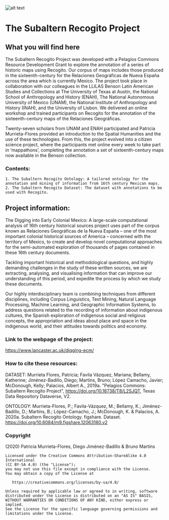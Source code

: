 ![alt text](https://www.lancaster.ac.uk/digging-ecm/wp-content/uploads/2018/04/Logo-sticky-header-345.png  "Digging into Early Colonial Mexico Logo")
# The Subaltern Recogito Project

## What you will find here
The Subaltern Recogito Project was developed with a Pelagios Commons Resource Development Grant to explore the annotation of a series of historic maps using Recogito. Our corpus of maps includes those produced in the sixteenth-century for the Relaciones Geográficas de Nueva España across the area which is currently Mexico. The project took place in collaboration with our colleagues in the LLILAS Benson Latin American Studies and Collections at The University of Texas at Austin, the National School of Anthropology and History (ENAH), The National Autonomous University of Mexico (UNAM), the National Institute of Anthropology and History (INAH), and the University of Lisbon. We delivered an online workshop and trained participants on Recogito for the annotation of the sixteenth-century maps of the Relaciones Geográficas.

Twenty-seven scholars from UNAM and ENAH participated and Patricia Murrieta-Flores provided an introduction to the Spatial Humanities and the use of these technologies. From this, the project evolved into a citizen science project, where the participants met online every week to take part in ‘mappathons’, completing the annotation a set of sixteenth-century maps now available in the Benson collection.

### Contents:
``` 
1. The Subaltern Recogito Ontology: A tailored ontology for the annotation and mining of information from 16th century Mexican maps. 
2. The Subaltern Recogito Dataset: The dataset with annotations to be used with Recogito.

``` 

## Project information: 
The Digging into Early Colonial Mexico: A large-scale computational analysis of 16th century historical sources project uses part of the corpus known as Relaciones Geográficas de la Nueva España – one of the most important colonial historical sources of America – concerned with the territory of Mexico, to create and develop novel computational approaches for the semi-automated exploration of thousands of pages contained in these 16th century documents.

Tackling important historical and methodological questions, and highly demanding challenges in the study of these written sources, we are extracting, analysing, and visualising information that can improve our understanding of this period, and expedite the process by which we study these documents.

Our highly interdisciplinary team is combining techniques from different disciplines, including Corpus Linguistics, Text Mining, Natural Language Processing, Machine Learning, and Geographic Information Systems, to address questions related to the recording of information about indigenous cultures, the Spanish exploration of indigenous social and religious concepts, the appropriation and ideas about place and space in the indigenous world, and their attitudes towards politics and economy. 

### Link to the webpage of the project: 
https://www.lancaster.ac.uk/digging-ecm/

### How to cite these resources: 
DATASET: Murrieta Flores, Patricia; Favila Vázquez, Mariana; Bellamy, Katherine; Jiménez-Badillo, Diego; Martins, Bruno; López Camacho, Javier; McDonough, Kelly; Palacios, Albert A., 2019a. "Pelagios Commons: Subaltern Recogito Project", https://doi.org/10.18738/T8/L2SJQT, Texas Data Repository Dataverse, V2.

ONTOLOGY: Murrieta-Flores, P.; Favila-Vázquez, M.; Bellamy, K.; Jiménez-Badillo, D.; Martins, B.; López-Camacho, J.; McDonough, K. & Palacios, A. 2020a. Subaltern Recogito Ontology. figshare. Dataset. https://doi.org/10.6084/m9.figshare.12063180.v2 

### Copyright
(2020) Patricia Murrieta-Flores, Diego Jiménez-Badillo & Bruno Martins
``` 
Licensed under the Creative Commons Attribution-ShareAlike 4.0 International 
(CC BY-SA 4.0) (the "License");
you may not use this file except in compliance with the License.
You may obtain a copy of the License at

   https://creativecommons.org/licenses/by-sa/4.0/

Unless required by applicable law or agreed to in writing, software
distributed under the License is distributed on an "AS IS" BASIS,
WITHOUT WARRANTIES OR CONDITIONS OF ANY KIND, either express or implied.
See the License for the specific language governing permissions and
limitations under the License.
``` 
